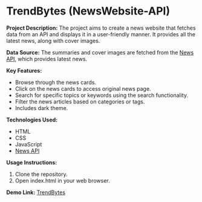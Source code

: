 # TrendBytes (NewsWebsite-API)

**Project Description:**
The project aims to create a news website that fetches data from an API and displays it in a user-friendly manner. It provides all the latest news, along with cover images.

**Data Source:**
The summaries and cover images are fetched from the [News API]("https://newsapi.org/v2/everything), which provides latest news.

**Key Features:**
- Browse through the news cards.
- Click on the news cards to access original news page.
- Search for specific topics or keywords using the search functionality.
- Filter the news articles based on categories or tags.
- Includes dark theme.

**Technologies Used:**
- HTML
- CSS
- JavaScript
- [News API](https://newsapi.org/v2/everything)

**Usage Instructions:**
1. Clone the repository.
2. Open index.html in your web browser.

**Demo Link:**
[TrendBytes](https://abhilashasinha1.github.io/NewsWebsite-API/)